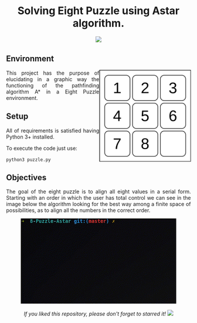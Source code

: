 <h1 align="center">Solving Eight Puzzle using Astar algorithm.</h1>

<p align="center"> 
  <img src="https://img.shields.io/badge/Python-v3.8.2-blue"/>
</p>

## Environment
<p align="justify"> 
  <img src="media/eight_puzzle.png" alt="EightAstar" align="right" width="250">
  <a>This project has the purpose of elucidating in a graphic way the functioning of the pathfinding algorithm A* in a Eight Puzzle environment.</a>  
</p>
  

## Setup
<p align="justify"> 
 <a>All of requirements is satisfied having Python 3+ installed.</a>
  
 <a>To execute the code just use:</a>
</p>

```shell
python3 puzzle.py
```

## Objectives
<p align="justify"> 
  The goal of the eight puzzle is to align all eight values in a serial form. Starting with an order in which the user has total control we can see in the image below the algorithm looking for the best way among a finite space of possibilities, as to align all the numbers in the correct order.
</p>

<p align="center"> 
  <img src="media/eight_puzzle.gif" alt="EightAstar"/>
</p>  

<p align="center"> 
  <i>If you liked this repository, please don't forget to starred it!</i>
  <img src="https://img.shields.io/github/stars/victorkich/EightAstar?style=social"/>
</p>
